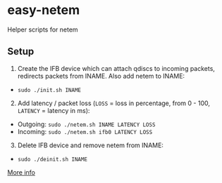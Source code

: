 easy-netem
==========
Helper scripts for netem

Setup
-----
1. Create the IFB device which can attach qdiscs to incoming packets, redirects packets from INAME. Also add netem to INAME:
  * `sudo ./init.sh INAME`

2. Add latency / packet loss (`LOSS` = loss in percentage, from 0 - 100, `LATENCY` = latency in ms):
  * Outgoing: `sudo ./netem.sh INAME LATENCY LOSS`
  * Incoming: `sudo ./netem.sh ifb0 LATENCY LOSS`

3. Delete IFB device and remove netem from INAME:
  * `sudo ./deinit.sh INAME`

[More info](http://www.linuxfoundation.org/collaborate/workgroups/networking/netem)
